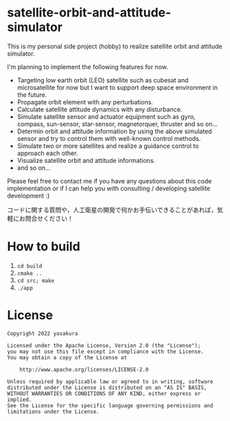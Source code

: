 # satellite-orbit-and-attitude-simulator
This is my personal side project (hobby) to realize satellite orbit and attitude simulator.

I'm planning to implement the following features for now.
* Targeting low earth orbit (LEO) satellite such as cubesat and microsatellite for now but I want to support deep space environment in the future. 
* Propagate orbit element with any perturbations.
* Calculate satellite attitude dynamics with any disturbance.
* Simulate satellite sensor and actuator equipment such as gyro, compass, sun-sensor, star-sensor, magnetorquer, thruster and so on...
* Determin orbit and attitude information by using the above simulated sensor and try to control them with well-known control methods.
* Simulate two or more satellites and realize a guidance control to approach each other.
* Visualize satellite orbit and attitude informations.
* and so on...

Please feel free to contact me if you have any questions about this code implementation or if I can help you with consulting / developing satellite development :)

コードに関する質問や，人工衛星の開発で何かお手伝いできることがあれば，気軽にお問合せください！

# How to build
1. `cd build`
2. `cmake ..`
3. `cd src; make`
4. `./app`

# License
```
Copyright 2022 yasakura

Licensed under the Apache License, Version 2.0 (the "License");
you may not use this file except in compliance with the License.
You may obtain a copy of the License at

    http://www.apache.org/licenses/LICENSE-2.0

Unless required by applicable law or agreed to in writing, software
distributed under the License is distributed on an "AS IS" BASIS,
WITHOUT WARRANTIES OR CONDITIONS OF ANY KIND, either express or implied.
See the License for the specific language governing permissions and
limitations under the License.
```